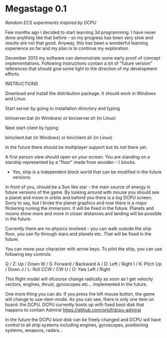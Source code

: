 Megastage 0.1
=========
<i>Random ECS experiments inspired by DCPU</i>


Few months ago I decided to start learning 3d programming. I have never done anything like that before - so my progress has been very slow and results are not that good. Anyway, this has been a wonderful learning experience so far and my plan is to continue my exploration.

December 2013 my software can demonstrate some early proof of concept implementations. Following instructions contain a lot of "future version" references that should give some light to the direction of my development efforts. 

INSTRUCTIONS

Download and install the distribution package. It should work in Windows and Linux.

Start server by going to installation directory and typing

  bin\server.bat (in Windows) or
  bin/server.sh (in Linux)

Next start client by typing

  bin\client.bat (in Windows) or
  bin/client.sh (in Linux)
 
In the future there should be multiplayer support but its not there yet.

A first person view should open on your screen. You are standing on a starship represented by a "floor" made from wooden :-) blocks.
- Yes, ship is a independent block world that can be modified in the future versions.

In front of you, should be a Sun like star - the main source of energy in future versions of the game. By looking around with mouse you should see a planet and moon in orbits and behind you there is a big DCPU screen. Sorry to say, but I broke the planet graphics and now there is a major flickering ruining the immersion. It will be fixed in the future. Planets and moons show more and more in closer distances and landing will be possible in the future.

Currently there are no physics involved - you can walk outside the ship floor, you can fly through stars and planets etc. That will be fixed in the future.

You can move your character with arrow keys. To pilot the ship, you can use following key controls:

  Q / Z: Up / Down
  W / S: Forward / Backward
  A / D: Left / Right
  I / K: Pitch Up / Down
  J / L: Roll CCW / CW
  U / O: Yaw Left / Right

This flight model will ofcourse change radically as soon as I get velocity vectors, engines, thrust, gyroscopes etc... implemented in the future.

One more thing you can do: If you press the left mouse button, the game will change to use-item-mode. As you can see, there is only one item on board: the DCPU. DCPU currently boots up with fixed boot disk that happens to contain Admiral https://github.com/orlof/dcpu-admiral

In the future the DCPU boot disk can be freely changed and DCPU will have control to all ship systems including engines, gyroscopes, positioning systems, weapons, radars...

